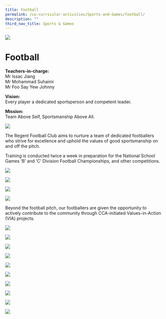 ```yaml
---
title: Football
permalink: /co-curricular-activities/Sports-and-Games/football/
description: ""
third_nav_title: Sports & Games
---
```

![](/images/Soccer-banner-1-scaled.jpg)

Football
========

**Teachers-in-charge:**  
Mr Issac Jiang  
Mr Mohammad Suhaimi  
Mr Foo Say Yew Johnny

**Vision:**  
Every player a dedicated sportsperson and competent leader.

**Mission:**  
Team Above Self, Sportsmanship Above All.

![](/images/Football-Formal-1024x683.jpg)

The Regent Football Club aims to nurture a team of dedicated footballers who strive for excellence and uphold the values of good sportsmanship on and off the pitch.  

Training is conducted twice a week in preparation for the National School Games ‘B’ and ‘C’ Division Football Championships, and other competitions.

![](/images/Training-Session-scaled.jpg)

![](/images/217291211_4294225743967063_762331227174802802_n.jpg)

![](/images/Fitness-Training-scaled.jpg)

![](/images/216070982_4294225770633727_3633722409934988182_n.jpg)


Beyond the football pitch, our footballers are given the opportunity to actively contribute to the community through CCA-initiated Values-in-Action (VIA) projects.

![](/images/Football-Fun-scaled.jpg)

![](/images/B-_-C-Boys-_-Teachers--scaled.jpg)

![](/images/B-Boys--1024x768.jpg)

![](/images/B-Boys-and-Teachers--1024x768.jpg)

![](/images/B-Division-Team-2020-1024x768.jpg)

![](/images/Coach-Pep-Talk-scaled.jpg)

![](/images/Fitness-Training-scaled.jpg)

![](/images/Listening-to-Coach--scaled.jpg)

![](/images/Training-Session1-scaled.jpg)

![](/images/Training-Session2-scaled.jpg)